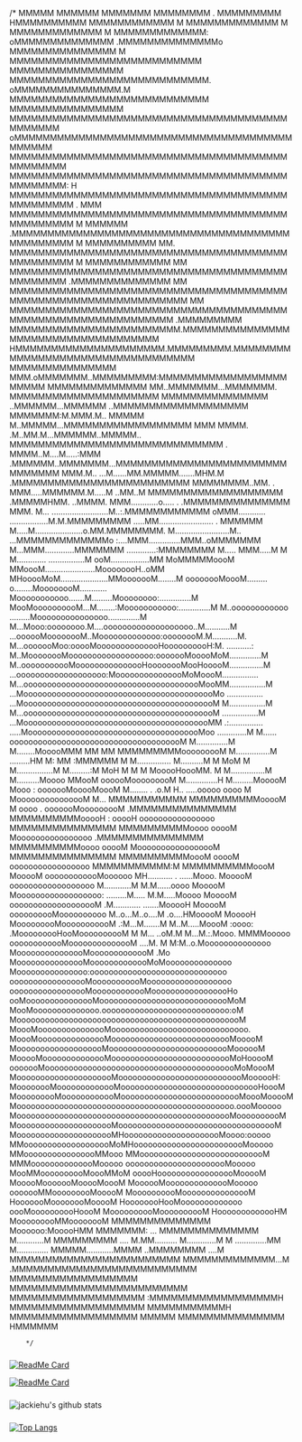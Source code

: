 /*
                                MMMMM
                                  MMMMMM
                                    MMMMMMM
                                     MMMMMMMM     .
                                      MMMMMMMMM
                                      HMMMMMMMMMM
                                       MMMMMMMMMMMM  M
                                       MMMMMMMMMMMMM  M
                                        MMMMMMMMMMMMM  M
                                        MMMMMMMMMMMMM:
                                        oMMMMMMMMMMMMMM
              .MMMMMMMMMMMMMMo           MMMMMMMMMMMMMMM M
        MMMMMMMMMMMMMMMMMMMMMMMMMMM      MMMMMMMMMMMMMMMM
          MMMMMMMMMMMMMMMMMMMMMMMMMMMM.  oMMMMMMMMMMMMMMM.M
            MMMMMMMMMMMMMMMMMMMMMMMMMMMM  MMMMMMMMMMMMMMMM
              MMMMMMMMMMMMMMMMMMMMMMMMMMMMMMMMMMMMMMMMMMMMMM
                oMMMMMMMMMMMMMMMMMMMMMMMMMMMMMMMMMMMMMMMMMMMMM
                  MMMMMMMMMMMMMMMMMMMMMMMMMMMMMMMMMMMMMMMMMMMMMMM
                    MMMMMMMMMMMMMMMMMMMMMMMMMMMMMMMMMMMMMMMMMMMMMMM:                     H
                     MMMMMMMMMMMMMMMMMMMMMMMMMMMMMMMMMMMMMMMMMMMMMMMM                  .         MMM
                      MMMMMMMMMMMMMMMMMMMMMMMMMMMMMMMMMMMMMMMMMMMMMMMM              M       MMMMMM
                       .MMMMMMMMMMMMMMMMMMMMMMMMMMMMMMMMMMMMMMMMMMMMMMMM          M   MMMMMMMMMM
                MM.      MMMMMMMMMMMMMMMMMMMMMMMMMMMMMMMMMMMMMMMMMMMMMMMM       M MMMMMMMMMMMM
                    MM    MMMMMMMMMMMMMMMMMMMMMMMMMMMMMMMMMMMMMMMMMMMMMMM    .MMMMMMMMMMMMMM
                      MM  MMMMMMMMMMMMMMMMMMMMMMMMMMMMMMMMMMMMMMMMMMMMMMMMMMMMMMMMMMMMMMMM
                        MM MMMMMMMMMMMMMMMMMMMMMMMMMMMMMMMMMMMMMMMMMMMMMMMMMMMMMMMMMMMMMM
               .MMMMMMMMM MMMMMMMMMMMMMMMMMMMMMMMM.MMMMMMMMMMMMMMMMMMMMMMMMMMMMMMMMMMMM
                  HMMMMMMMMMMMMMMMMMMMMM.MMMMMMMMM.MMMMMMMMMMMMMMMMMMMMMMMMMMMMMMMMMM
                     MMMMMMMMMMMMMMM MMM.oMMMMMMM..MMMMMMMMM:MMMMMMMMMMMMMMMMMMMMMMM
                       MMMMMMMMMMMMMM MM..MMMMMMM...MMMMMMM. MMMMMMMMMMMMMMMMMMMMM
                         MMMMMMMMMMMMMMM ..MMMMMM...MMMMMM ..MMMMMMMMMMMMMMMMMMM
                          MMMMMMM:M.MMM.M.. MMMMM M..MMMMM...MMMMMMMMMMMMMMMMMM  MMM
                            MMMM. .M..MM.M...MMMMMM..MMMMM.. MMMMMMMMMMMMMMMMMMMMMMMMMMMMMM .
                             MMMM..M....M.....:MMM .MMMMMM..MMMMMMM...MMMMMMMMMMMMMMMMMMMMMMMMMMMMMMM
                              MMM.M.. ...M......MM.MMMMM.......MHM.M  .MMMMMMMMMMMMMMMMMMMMMMMMM
                         MMMMMMMM..MM. . MMM.....MMMMMM.M.....M ..MM..M MMMMMMMMMMMMMMMMMMM
                            .MMMMMHMM. ..MMMM. MMM............o..... . .MMMMMMMMMMMMMMM
                               MMM. M... .........................M..:.MMMMMMMMMMMM
                                 oMMM............ .................M.M.MMMMMMMMM
                                    .....MM........................ . MMMMMM
                                   M.....M.....................o.MM.MMMMMMMM.
                                    M........................M.. ...MMMMMMMMMMMMMo
                                      :....MMM..............MMM..oMMMMMMM
                                       M...MMM.............MMMMMMM
                                          .............:MMMMMMMM
                                          M..... MMM.....M
                                          M M.............
                                          ................M
                                       ooM.................MM  MoMMMMMoooM
                                  MMoooM......................MoooooooH..oMM
                              MHooooMoM.....................MMooooooM........M
                            oooooooMoooM......... o........MoooooooM............
                            Mooooooooooo.......M.........Moooooooo:..............M
                           MooMoooooooooM...M........:Mooooooooooo:..............M
                          M..oooooooooooo .........Mooooooooooooooo..............M
                         M...Mooo:oooooooo.M....ooooooooooooooooooo..M...........M
                          ...oooooMoooooooM..Mooooooooooooo:oooooooM.M...........M.
                         M...ooooooMoo:ooooMoooooooooooooHoooooooooH:M. ...........:
                         M..MoooooooMoooooooooooooooooo:ooooooMooooMoM..............M
                         M..ooooooooooMooooooooooooooHoooooooMooHooooM...............M
                         ...ooooooooooooooooooo:MooooooooooooooMoMoooM................
                        M...oooooooooooooooooooooooooooooooooooooMooMM................M
                        ...MooooooooooooooooooooooooooooooooooooooooMo ................
                        ...MooooooooooooooooooooooooooooooooooooooooM M................M
                       M...ooooooooooooooooooooooooooooooooooooooooM   ................M
                       ...MoooooooooooooooooooooooooooooooooooooooMM   .:...............
                       .....MooooooooooooooooooooooooooooooooooooMoo       .............M
                       M...... ooooooooooooooooooooooooooooooooooooM       M..............M
                       M........MooooMMM MM MM  MMMMMMMMMooooooooM         M...............M
                       .........HM     M:  MM :MMMMMM          M           M...............
                      M..........M     M   MoM M                           M................M
                      M.........:M  MoH  M M M MooooHoooMM.   M             M...............M
                      M..........Moooo MMooM    oooooMooooooooM              M..............H
                      M.........MooooM  Mooo  : ooooooMooooMoooM              M........ . .o.M
                      H..  .....ooooo   oooo  M MooooooooooooooM               M... MMMMMMMMMMM
                      MMMMMMMMMMooooM M oooo  .  ooooooMooooooooM              .MMMMMMMMMMMMMMM
                      MMMMMMMMMMooooH : ooooH    oooooooooooooooo               MMMMMMMMMMMMMMM
                      MMMMMMMMMMoooo    ooooM    Moooooooooooooooo              .MMMMMMMMMMMMMMM
                      MMMMMMMMMMoooo    ooooM    MooooooooooooooooM              MMMMMMMMMMMMMMM
                      MMMMMMMMMMoooM    ooooM     ooooooooooooooooo               MMMMMMMMMMM:M
                      MMMMMMMMMMoooM   MooooM     oooooooooooMoooooo               MH...........
                       . ......Mooo.   MooooM     oooooooooooooooooo              M............M
                      M.M......oooo    MooooM     Moooooooooooooooooo:           .........M.....
                      M.M.....Moooo    MooooM      ooooooooooooooooooM            .M............
                      .......MooooH    MooooM      oooooooooMoooooooooo          M..o...M..o....M
                      .o....HMooooM    MooooH      MooooooooMooooooooooM          .:M...M.......M
                     M..M.....MoooM    :oooo:    .MooooooooHooMoooooooooM         M M... ..oM.M
                      M...M.:.Mooo. MMMMooooo   oooooooooooMoooooooooooooM          ....M. M
                       M:M..o.Moooooooooooooo MooooooooooooooMooooooooooooM          .Mo
                              MooooooooooooooMooooooooooooMoMoooooooooooooo
                              Mooooooooooooooo:ooooooooooooooooooooooooooooo
                              ooooooooooooooooMooooooooooMoooooooooooooooooo
                              ooooooooooooooooMoooooooooooMooooooooooooooooHo
                              ooMooooooooooooooMoooooooooooooooooooooooooooMoM
                             MooMoooooooooooooo.ooooooooooooooooooooooooooo:oM
                             MoooooooooooooooooooooooooooooooooooooooooooooooM
                             MoooMooooooooooooooMooooooooooooooooooooooooooooo.
                             MoooMooooooooooooooMoooooooooooooooooooooooooMooooM
                             MooooooooooooooooooMoooooooooooooooooooooooooMoooooM
                             MooooMoooooooooooooMoooooooooooooooooooooooooMoHooooM
                             ooooooMooooooooooooooooooooooooooooooooooooooooMoMoooM
                            MooooooooooooooooooooMooooooooooooooooooooooooooMoooooH:
                            MoooooooMooooooooooooMoooooooooooooooooooooooooooooHoooM
                            MooooooooMoooooooooooMoooooooooooooooooooooooooMoooMooooM
                            Moooooooooooooooooooooooooooooooooooooooooooooo.oooMooooo
                            MoooooooooooooooooooooooooooooooooooooooooooooMoooooooooM
                             MooooooooooooooooooooMoooooooooooooooooooooooooooooooooM
                              MooooooooooooooooooooMHooooooooooooooooooooMoooo:ooooo
                               MMooooooooooooooooooMoMHoooooooooooooooooooooooMooooo
                                MMoooooooooooooooMMooo MMooooooooooooooooooooooooooM
                                MMMoooooooooooooMooooo  oooooooooooooooooooooMooooo
                                MooMMoooooooooMoooMMoM  ooooHooooooooooooooooMooooM
                                MooooMooooooMooooMoooM  MoooooMoooooooooooooMooooo
                                ooooooMMooooooooMooooM  MoooooooooMooooooooooooooM
                                HooooooMoooooooMooooM    HoooooooHooMooooooooooooo
                                 oooMoooooooooHoooM         MoooooooooMoooooooooM
                                  HooooooooooooHM             MooooooooMMoooooooM
                                   MMMMMMMMMMMMMM                Moooooo:MooooHMM
                                    MMMMMMM: ...                  MMMMMMMMMMMMMM
                                   M............M                  MMMMMMMMM ....
                                   M.MM..........                  M.............M
                                M ..............MM                 M..............
                             MMMMM............MMMM                 ..MMMMMMMM ....M
                           MMMMMMMMMMMMMMMMMMMMMMMM               MMMMMMMMMMMMM...M
                        .MMMMMMMMMMMMMMMMMMMMMMMMMM               MMMMMMMMMMMMMMMMMM
                        MMMMMMMMMMMMMMMMMMMMMMMMM                MMMMMMMMMMMMMMMMMMM
                        :MMMMMMMMMMMMMMMMMMH                     MMMMMMMMMMMMMMMMMMM
                           MMMMMMMMMMMH                         MMMMMMMMMMMMMMMMMM
                              MMMMM                             MMMMMMMMMMMMMMM
                                                                  HMMMMMM

        */
### 
[![ReadMe Card](https://github-readme-stats.vercel.app/api/pin/?username=jackiehu&repo=SwiftBrick&theme=radical&locale=cn&layout=compact)](https://github.com/jackiehu/SwiftBrick)

[![ReadMe Card](https://github-readme-stats.vercel.app/api/pin/?username=jackiehu&repo=SwiftMediator&theme=radical&locale=cn&layout=compact)](https://github.com/jackiehu/SwiftMediator)

### 
![jackiehu's github stats](https://github-readme-stats.vercel.app/api?username=jackiehu&show_icons=true&theme=radical&locale=cn&layout=compact)

### 
[![Top Langs](https://github-readme-stats.vercel.app/api/top-langs/?username=jackiehu&layout=compact&show_icons=true&theme=radical&locale=cn&layout=compact)](https://github.com/jackiehu)
